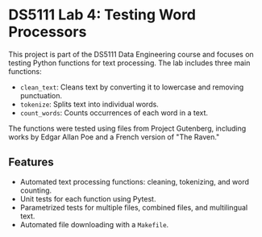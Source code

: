 # DS5111 Lab 4: Testing Word Processors
This project is part of the DS5111 Data Engineering course and focuses on testing Python functions for text processing. The lab includes three main functions:
- `clean_text`: Cleans text by converting it to lowercase and removing punctuation.
- `tokenize`: Splits text into individual words.
- `count_words`: Counts occurrences of each word in a text.

The functions were tested using files from Project Gutenberg, including works by Edgar Allan Poe and a French version of "The Raven."
## Features
- Automated text processing functions: cleaning, tokenizing, and word counting.
- Unit tests for each function using Pytest.
- Parametrized tests for multiple files, combined files, and multilingual text.
- Automated file downloading with a `Makefile`.

